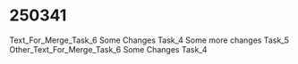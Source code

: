 # 250341
Text_For_Merge_Task_6 Some Changes  Task_4
Some more changes Task_5
Other_Text_For_Merge_Task_6 Some Changes  Task_4